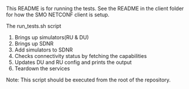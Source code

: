 This README is for running the tests. See the README in the client
folder for how the SMO NETCONF client is setup.

The run_tests.sh script 
1. Brings up simulators(RU & DU)
2. Brings up SDNR
3. Add simulators to SDNR
4. Checks connectivity status by fetching the capabilities
5. Updates DU and RU config and prints the output
6. Teardown the services

Note: This script should be executed from the root of the repository.
